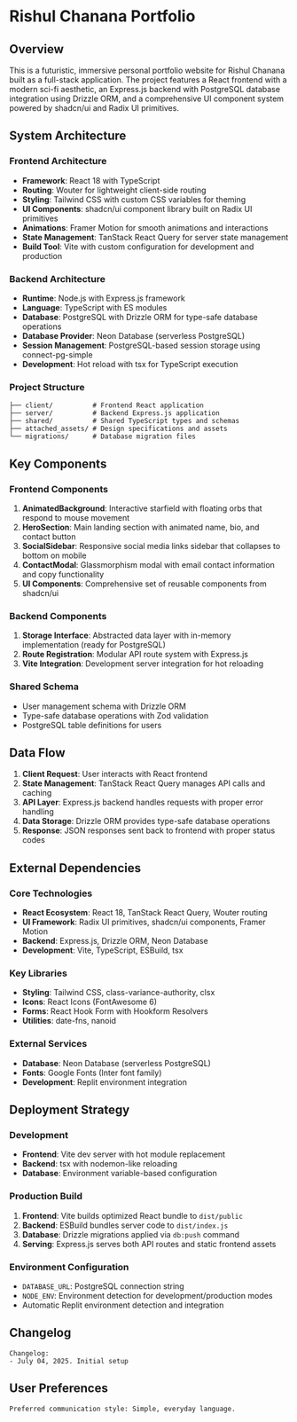 # Rishul Chanana Portfolio

## Overview

This is a futuristic, immersive personal portfolio website for Rishul Chanana built as a full-stack application. The project features a React frontend with a modern sci-fi aesthetic, an Express.js backend with PostgreSQL database integration using Drizzle ORM, and a comprehensive UI component system powered by shadcn/ui and Radix UI primitives.

## System Architecture

### Frontend Architecture
- **Framework**: React 18 with TypeScript
- **Routing**: Wouter for lightweight client-side routing
- **Styling**: Tailwind CSS with custom CSS variables for theming
- **UI Components**: shadcn/ui component library built on Radix UI primitives
- **Animations**: Framer Motion for smooth animations and interactions
- **State Management**: TanStack React Query for server state management
- **Build Tool**: Vite with custom configuration for development and production

### Backend Architecture
- **Runtime**: Node.js with Express.js framework
- **Language**: TypeScript with ES modules
- **Database**: PostgreSQL with Drizzle ORM for type-safe database operations
- **Database Provider**: Neon Database (serverless PostgreSQL)
- **Session Management**: PostgreSQL-based session storage using connect-pg-simple
- **Development**: Hot reload with tsx for TypeScript execution

### Project Structure
```
├── client/          # Frontend React application
├── server/          # Backend Express.js application
├── shared/          # Shared TypeScript types and schemas
├── attached_assets/ # Design specifications and assets
└── migrations/      # Database migration files
```

## Key Components

### Frontend Components
1. **AnimatedBackground**: Interactive starfield with floating orbs that respond to mouse movement
2. **HeroSection**: Main landing section with animated name, bio, and contact button
3. **SocialSidebar**: Responsive social media links sidebar that collapses to bottom on mobile
4. **ContactModal**: Glassmorphism modal with email contact information and copy functionality
5. **UI Components**: Comprehensive set of reusable components from shadcn/ui

### Backend Components
1. **Storage Interface**: Abstracted data layer with in-memory implementation (ready for PostgreSQL)
2. **Route Registration**: Modular API route system with Express.js
3. **Vite Integration**: Development server integration for hot reloading

### Shared Schema
- User management schema with Drizzle ORM
- Type-safe database operations with Zod validation
- PostgreSQL table definitions for users

## Data Flow

1. **Client Request**: User interacts with React frontend
2. **State Management**: TanStack React Query manages API calls and caching
3. **API Layer**: Express.js backend handles requests with proper error handling
4. **Data Storage**: Drizzle ORM provides type-safe database operations
5. **Response**: JSON responses sent back to frontend with proper status codes

## External Dependencies

### Core Technologies
- **React Ecosystem**: React 18, TanStack React Query, Wouter routing
- **UI Framework**: Radix UI primitives, shadcn/ui components, Framer Motion
- **Backend**: Express.js, Drizzle ORM, Neon Database
- **Development**: Vite, TypeScript, ESBuild, tsx

### Key Libraries
- **Styling**: Tailwind CSS, class-variance-authority, clsx
- **Icons**: React Icons (FontAwesome 6)
- **Forms**: React Hook Form with Hookform Resolvers
- **Utilities**: date-fns, nanoid

### External Services
- **Database**: Neon Database (serverless PostgreSQL)
- **Fonts**: Google Fonts (Inter font family)
- **Development**: Replit environment integration

## Deployment Strategy

### Development
- **Frontend**: Vite dev server with hot module replacement
- **Backend**: tsx with nodemon-like reloading
- **Database**: Environment variable-based configuration

### Production Build
1. **Frontend**: Vite builds optimized React bundle to `dist/public`
2. **Backend**: ESBuild bundles server code to `dist/index.js`
3. **Database**: Drizzle migrations applied via `db:push` command
4. **Serving**: Express.js serves both API routes and static frontend assets

### Environment Configuration
- `DATABASE_URL`: PostgreSQL connection string
- `NODE_ENV`: Environment detection for development/production modes
- Automatic Replit environment detection and integration

## Changelog

```
Changelog:
- July 04, 2025. Initial setup
```

## User Preferences

```
Preferred communication style: Simple, everyday language.
```